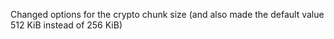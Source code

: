 Changed options for the crypto chunk size (and also made the default value 512 KiB instead of 256 KiB)
